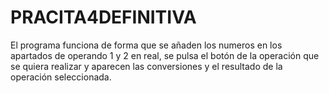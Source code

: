 # PRACITA4DEFINITIVA
El programa funciona de forma que se añaden los numeros en los 
apartados de operando 1 y 2 en real, se pulsa el botón de la 
operación que se quiera realizar y aparecen las conversiones y el resultado 
de la operación seleccionada. 
